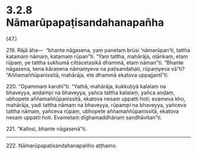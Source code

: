 

# 3.2.8 Nāmarūpapaṭisandahanapañha




(47.)

219\. Rājā āha—  “bhante nāgasena, yaṃ panetaṃ brūsi ‘nāmarūpan’ti, tattha katamaṃ nāmaṃ, katamaṃ rūpan”ti. “Yaṃ tattha, mahārāja, oḷārikaṃ, etaṃ rūpaṃ, ye tattha sukhumā cittacetasikā dhammā, etaṃ nāman”ti. “Bhante nāgasena, kena kāraṇena nāmaṃyeva na paṭisandahati, rūpaṃyeva vā”ti? “Aññamaññūpanissitā, mahārāja, ete dhammā ekatova uppajjantī”ti.

220\. “Opammaṃ karohī”ti. “Yathā, mahārāja, kukkuṭiyā kalalaṃ na bhaveyya, aṇḍampi na bhaveyya, yañca tattha kalalaṃ, yañca aṇḍaṃ, ubhopete aññamaññūpanissitā, ekatova nesaṃ uppatti hoti; evameva kho, mahārāja, yadi tattha nāmaṃ na bhaveyya, rūpampi na bhaveyya, yañceva tattha nāmaṃ, yañceva rūpaṃ, ubhopete aññamaññūpanissitā, ekatova nesaṃ uppatti hoti. Evametaṃ dīghamaddhānaṃ sandhāvitan”ti.

221\. “Kallosi, bhante nāgasenā”ti.

---

222\. Nāmarūpapaṭisandahanapañho aṭṭhamo.





